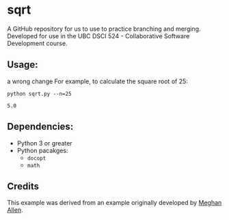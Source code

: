 # sqrt

A GitHub repository for us to use to practice branching and merging. Developed for use in the UBC DSCI 524 - Collaborative Software Development course.

## Usage:
a wrong change
For example, to calculate the square root of 25:
```
python sqrt.py --n=25
```

```
5.0
```

## Dependencies:
- Python 3 or greater
- Python pacakges:
  - `docopt`
  - `math`

## Credits

This example was derived from an example originally developed by [Meghan Allen](https://www.cs.ubc.ca/~meghana/).
